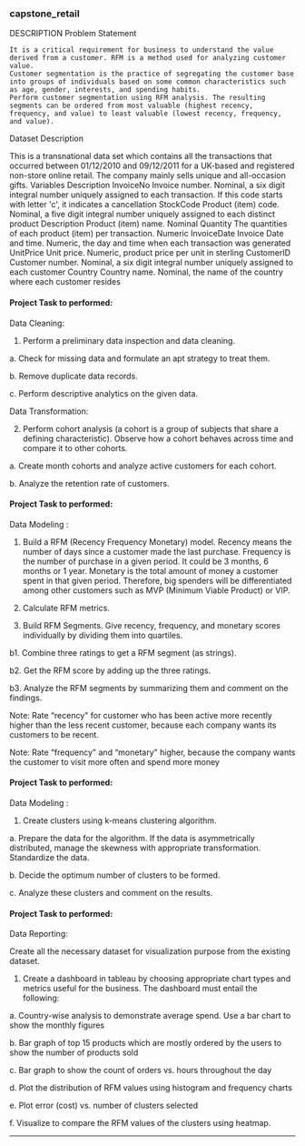 ### capstone_retail

DESCRIPTION
Problem Statement

    It is a critical requirement for business to understand the value derived from a customer. RFM is a method used for analyzing customer value.
    Customer segmentation is the practice of segregating the customer base into groups of individuals based on some common characteristics such as age, gender, interests, and spending habits.
    Perform customer segmentation using RFM analysis. The resulting segments can be ordered from most valuable (highest recency, frequency, and value) to least valuable (lowest recency, frequency, and value).

Dataset Description

This is a transnational data set which contains all the transactions that occurred between 01/12/2010 and 09/12/2011 for a UK-based and registered non-store online retail. The company mainly sells unique and all-occasion gifts.
Variables 	Description
InvoiceNo 	Invoice number. Nominal, a six digit integral number uniquely assigned to each transaction. If this code starts with letter 'c', it indicates a cancellation
StockCode 	Product (item) code. Nominal, a five digit integral number uniquely assigned to each distinct product
Description 	Product (item) name. Nominal
Quantity 	The quantities of each product (item) per transaction. Numeric
InvoiceDate 	Invoice Date and time. Numeric, the day and time when each transaction was generated
UnitPrice 	Unit price. Numeric, product price per unit in sterling
CustomerID 	Customer number. Nominal, a six digit integral number uniquely assigned to each customer
Country 	Country name. Nominal, the name of the country where each customer resides


#### Project Task to performed:

Data Cleaning:

1. Perform a preliminary data inspection and data cleaning.

a. Check for missing data and formulate an apt strategy to treat them.

b. Remove duplicate data records.

c. Perform descriptive analytics on the given data.

Data Transformation:

2. Perform cohort analysis (a cohort is a group of subjects that share a defining characteristic). Observe how a cohort behaves across time and compare it to other cohorts.

a. Create month cohorts and analyze active customers for each cohort.

b. Analyze the retention rate of customers.


#### Project Task to performed:

Data Modeling :

1. Build a RFM (Recency Frequency Monetary) model. Recency means the number of days since a customer made the last purchase. Frequency is the number of purchase in a given period. It could be 3 months, 6 months or 1 year. Monetary is the total amount of money a customer spent in that given period. Therefore, big spenders will be differentiated among other customers such as MVP (Minimum Viable Product) or VIP.

2. Calculate RFM metrics.

3. Build RFM Segments. Give recency, frequency, and monetary scores individually by dividing them into quartiles.

b1. Combine three ratings to get a RFM segment (as strings).

b2. Get the RFM score by adding up the three ratings.

b3. Analyze the RFM segments by summarizing them and comment on the findings.

Note: Rate “recency" for customer who has been active more recently higher than the less recent customer, because each company wants its customers to be recent.

Note: Rate “frequency" and “monetary" higher, because the company wants the customer to visit more often and spend more money



#### Project Task to performed:

Data Modeling :

1. Create clusters using k-means clustering algorithm.

a. Prepare the data for the algorithm. If the data is asymmetrically distributed, manage the skewness with appropriate transformation. Standardize the data.

b. Decide the optimum number of clusters to be formed.

c. Analyze these clusters and comment on the results.


#### Project Task to performed:

Data Reporting:

Create all the necessary dataset for visualization purpose from the existing dataset.

1. Create a dashboard in tableau by choosing appropriate chart types and metrics useful for the business. The dashboard must entail the following:

a. Country-wise analysis to demonstrate average spend. Use a bar chart to show the monthly figures

b. Bar graph of top 15 products which are mostly ordered by the users to show the number of products sold

c. Bar graph to show the count of orders vs. hours throughout the day

d. Plot the distribution of RFM values using histogram and frequency charts

e. Plot error (cost) vs. number of clusters selected

f. Visualize to compare the RFM values of the clusters using heatmap.

----------------------------------------------------------------------------------------------------------------------------------------------------------------------
